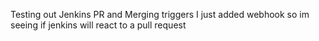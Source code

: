 Testing out Jenkins PR and Merging triggers
I just added webhook so im seeing if jenkins will react to a pull request
